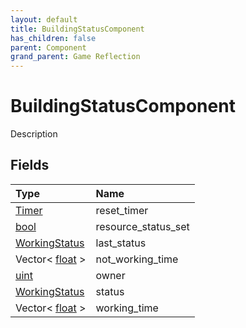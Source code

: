 ```yaml
---
layout: default
title: BuildingStatusComponent
has_children: false
parent: Component
grand_parent: Game Reflection
---
```

# BuildingStatusComponent
Description 

## Fields

| Type | Name |
|:----------|:--------------|
| [Timer](/riftbreaker-wiki/docs/game-reflection/classes/timer/) | reset_timer |
| [bool](/riftbreaker-wiki/docs/game-reflection/components/bool/) | resource_status_set |
| [WorkingStatus](/riftbreaker-wiki/docs/game-reflection/classes/working_status/) | last_status |
| Vector< [float](/riftbreaker-wiki/docs/game-reflection/components/float/) > | not_working_time |
| [uint](/riftbreaker-wiki/docs/game-reflection/components/uint/) | owner |
| [WorkingStatus](/riftbreaker-wiki/docs/game-reflection/classes/working_status/) | status |
| Vector< [float](/riftbreaker-wiki/docs/game-reflection/components/float/) > | working_time |

